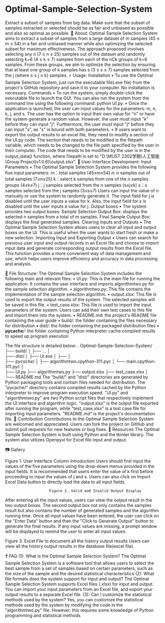 # Optimal-Sample-Selection-System
Extract a subset of samples from big data. Make sure that the subset of samples extracted or selected should be as fair and unbiased as possible and also as optimal as possible.
🔰 About: 
Optimal Sample Selection System aims to extract a subset of samples from a large dataset of m samples (45 ≤ m ≤ 54) in a fair and unbiased manner while also optimizing the selected subset for maximum effectiveness. The approach proposed involves selecting any n (7 ≤ n ≤ 25) samples out of the dataset and randomly selecting k=6 (4 ≤ k ≤ 7) samples from each of the nCk groups of k=6 samples. From these groups, we aim to optimize the selection by ensuring that at least one group of k samples has s (3 ≤ s ≤ 7) samples selected from the j (where s ≤ j ≤ k) samples.
⚡ Usage: 
 Installation
•	To use the Optimal Sample Selection System, just run the executable file(.exe file) from the project's GitHub repository and save it to your computer. No installation is necessary.
 Commands
•	To run the system, simply double-click the executable file to launch the GUI. You can also run the system from the command line using the following command:
python UI.py.
•	Once the application is launched, the user can input values for the parameters: m, n, k, j, and s. The user has the option to input their own value for "n" or have the system generate a random value. However, the user must input "k" before they can input "j". Furthermore, the user must input "j" before they can input "s", as "s" is bound with both parameters.
•	If users want to export the output results to an excel file, they need to modify a section of the UI.py code. The section that needs to be modified is the filepath variable, which needs to be changed to the file path specified by the user in their computer. The code that needs to be modified by the user is in the output_data() function, where filepath is set to "D:\MUST 2302学期\人工智能\Group Project(v1.0.6)\output.xlsx".
🔧 User Interface Development: 
 Input Parameters
•	The Optimal Sample Selection System provides the following five input parameters:
m：total samples (45≤m≤54)
n:  n samples out of total samples (7≤n≤25)
k：select k samples from one of the n samples groups (4≤k≤7)
j：j samples selected from the n samples (s≤j≤k)
s：s samples selected from the j samples (3≤s≤7)
Users can input the value of n manually or use the system to randomly generate it. The input field for j is disabled until the user inputs a value for k. Also, the input field for s is disabled until the user inputs a value for j. 
 Output boxes
•	The system provides two output boxes:
Sample Selection Output Box: displays the selected n samples from a total of m samples.
Final Sample Output Box: displays the final generated samples. 
  Clearing Inputs and Outputs
•	The Optimal Sample Selection System allows users to clear all input and output boxes on the UI. This is useful when the user wants to start fresh or make a new selection.
  Importing Input and Exporting Output
•	Users can search for previous user input and output records in an Excel file and choose to import input data and generate corresponding output results from the Excel file. This function provides a more convenient way of data management and use, which helps users improve efficiency and accuracy in data processing and analysis.

📁 File Structure: 
The Optimal Sample Selection System includes the following main and relevant files:
•	UI.py: This is the main file for running the application. It contains the user interface and imports algorithmtwo.py for the sample selection algorithm.
•	algorithmtwo.py: This file contains the implementation of the sample selection algorithm.
•	output.xlsx: This file is used to export the output results of the system. The selected samples will be saved in this file.
•	test_case.xlsx: This file is used to import the input parameters of the system. Users can add their own test cases to this file and import them into the system.
•	README.md: the project's README file containing the user guide
•	build/: the folder containing the files necessary for distribution
•	dist/: the folder containing the packaged distribution files
•	__pycache__/: the folder containing Python interpreter cache compiled results to speed up program execution

The file structure is detailed below:
.
Optimal-Sample-Selection-System/
├── build/
│   ├── ...
│   
├── dist/
│   ├── UI.exe
│   ├── 
│   
├── _pycache_/
│   ├── algorithmtwo.cpython-311.pyc
│   └── main.cpython-311.pyc
│   
├── UI.py
├── algorithmtwo.py
├── output.xlsx
├── test_case.xlsx
│   
└── README.md
The "build/" and "dist/" directories are generated by Python packaging tools and contain files needed for distribution.
The "pycache/" directory contains compiled results cached by the Python interpreter to improve program execution speed.
"UI.py" and "algorithmtwo.py" are two Python script files that respectively implement the UI interface and algorithm logic.
"output.xlsx" is the output file exported after running the program, while "test_case.xlsx" is a test case file for importing input parameters.
"README.md" is the project's documentation file.
🌸 Contribution
Contributions to the Optimal Sample Selection System are welcomed and appreciated. Users can fork the project on GitHub and submit pull requests for new features or bug fixes.
📄 Resources
The Optimal Sample Selection System is built using Python and the tkinter library. The system also utilizes Openpyxl for Excel file input and output.

📷 Gallery
 
Figure 1. User Interface Column Introduction
Users should first input the values of the five parameters using the drop-down menus provided in the input fields. It is recommended that users enter the value of k first before proceeding to input the values of j and s. Users can also click on Import Excel Data button to directly load the data to all input fields. 

 
                        Figure 2. Valid and Invalid Output Display
After entering all the input values, users can view the output result in the two output boxes. The second output box not only contains the samples result but also contains the number of generated samples and the algorithm running time. 
Once all input values have been entered, the user can click on the "Enter Data" button and then the "Click to Generate Output" button to generate the final results. If any input values are missing, a prompt window will be displayed to remind the user to enter all input values.
 
Figure 3. Excel File to document all the history output results
Users can view all the history output results in the database file(excel file). 

❓ FAQ
(1): What is the Optimal Sample Selection System?
The Optimal Sample Selection System is a software tool that allows users to select the best sample from a set of samples based on certain parameters, such as the size of the sample and the desired statistical characteristics
(2): What file formats does the system support for input and output?
The Optimal Sample Selection System supports Excel files (.xlsx) for input and output. You can import your input parameters from an Excel file, and export your output results to a separate Excel file. 
(3): Can I customize the statistical methods used by the system?
Yes, you can customize the statistical methods used by the system by modifying the code in the "algorithmtwo.py" file. However, this requires some knowledge of Python programming and statistical methods
